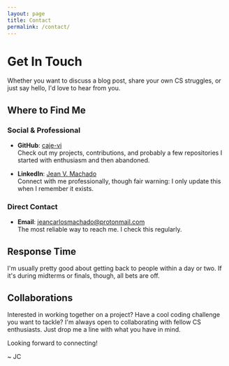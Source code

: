 ```yaml
---
layout: page
title: Contact
permalink: /contact/
---
```


# Get In Touch

Whether you want to discuss a blog post, share your own CS struggles, or just say hello, I'd love to hear from you.

## Where to Find Me

### Social & Professional

- **GitHub**: [caje-vi](https://github.com/caje-vi)  
  Check out my projects, contributions, and probably a few repositories I started with enthusiasm and then abandoned.

- **LinkedIn**: [Jean V. Machado](https://www.linkedin.com/in/jean-vmachado)  
  Connect with me professionally, though fair warning: I only update this when I remember it exists.

### Direct Contact

- **Email**: [jeancarlosmachado@protonmail.com](mailto:jeancarlosmachado@protonmail.com)  
  The most reliable way to reach me. I check this regularly.

## Response Time

I'm usually pretty good about getting back to people within a day or two. If it's during midterms or finals, though, all bets are off.

## Collaborations

Interested in working together on a project? Have a cool coding challenge you want to tackle? I'm always open to collaborating with fellow CS enthusiasts. Just drop me a line with what you have in mind.

Looking forward to connecting!

~ JC